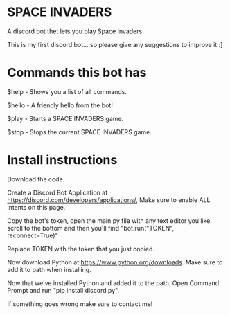# SPACE INVADERS
A discord bot thet lets you play Space Invaders.

This is my first discord bot... so please give any suggestions to improve it :]

# Commands this bot has
$help - Shows you a list of all commands.

$hello - A friendly hello from the bot!

$play - Starts a SPACE INVADERS game.

$stop - Stops the current SPACE INVADERS game.

# Install instructions

Download the code.

Create a Discord Bot Application at https://discord.com/developers/applications/, Make sure to enable ALL intents on this page.

Copy the bot's token, open the main.py file with any text editor you like, scroll to the bottom and then you'll find "bot.run("TOKEN", reconnect=True)"

Replace TOKEN with the token that you just copied.

Now download Python at https://www.python.org/downloads. Make sure to add it to path when installing.

Now that we've installed Python and added it to the path. Open Command Prompt and run "pip install discord.py".

If something goes wrong make sure to contact me!

